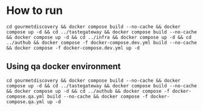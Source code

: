 # How to run

`cd gourmetdiscovery && docker compose build --no-cache && docker compose up -d && cd ../tastegateway && docker compose build --no-cache && docker compose up -d && cd ../infra && docker compose up -d && cd ../authub && docker compose -f docker-compose.dev.yml build --no-cache && docker compose -f docker-compose.dev.yml up -d
`

## Using qa docker environment

`cd gourmetdiscovery && docker compose build --no-cache && docker compose up -d && cd ../tastegateway && docker compose build --no-cache && docker compose up -d && cd ../authub && docker compose -f docker-compose.qa.yml build --no-cache && docker compose -f docker-compose.qa.yml up -d
`

